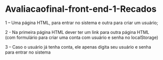 # Avaliacaofinal-front-end-1-Recados

1 – Uma página HTML, para entrar no sistema
e outra para criar um usuário;

2 - Na primeira página HTML dever ter um link
para outra página HTML (com formulário para
criar uma conta com usuário e senha no
localStorage)

3 – Caso o usuário já tenha conta, ele apenas
digita seu usuário e senha para entrar no
sistema
